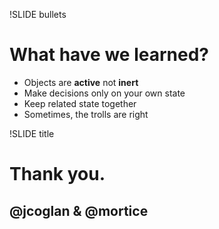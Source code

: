 !SLIDE bullets
# What have we learned?
* Objects are **active** not **inert**
* Make decisions only on your own state
* Keep related state together
* Sometimes, the trolls are right


!SLIDE title
# Thank you.
## @jcoglan & @mortice

